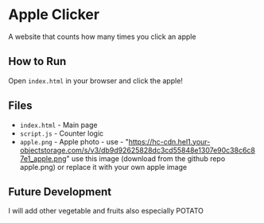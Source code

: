 # Apple Clicker

A website that counts how many times you click an apple

## How to Run

Open `index.html` in your browser and click the apple!

## Files

- `index.html` - Main page
- `script.js` - Counter logic  
- `apple.png` - Apple photo - use - "https://hc-cdn.hel1.your-objectstorage.com/s/v3/db9d92625828dc3cd55848e1307e90c38c6c87e1_apple.png" use this image (download from the github repo apple.png) or replace it with your own apple image

## Future Development
I will add other vegetable and fruits also especially POTATO